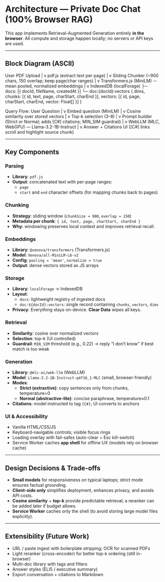 # Architecture — Private Doc Chat (100% Browser RAG)

This app implements Retrieval-Augmented Generation entirely **in the browser**. All compute and storage happen locally; no servers or API keys are used.

---


## Block Diagram (ASCII)

User PDF Upload
|
v
pdf.js (extract text per page)
|
v
Sliding Chunker (~900 chars, 150 overlap; keep page/char ranges)
|
v
Transformers.js (MiniLM) -- mean pooled, normalized embeddings
|
v
IndexedDB (localForage)
├─ docs: [{ docId, fileName, createdAt }]
└─ doc:{docId}:vectors {
dims,
chunks: [{ id, text, page, charStart, charEnd }],
vectors: [{ id, page, charStart, charEnd, vector: Float[] }]
}

Query Flow:
User Question
|
v
Embed question (MiniLM)
|
v
Cosine similarity over stored vectors
|
v
Top-k selection (3–8)
|
v
Prompt builder (Strict or Normal; adds [C#] citations; MIN_SIM guardrail)
|
v
WebLLM (MLC, WebGPU) — Llama-3.2-1B-Instruct
|
v
Answer + Citations UI ([C#] links scroll and highlight source chunk)


---

## Key Components

### Parsing
- **Library**: `pdf.js`
- **Output**: concatenated text with per-page ranges:
  - `page`
  - `start` and `end` character offsets (for mapping chunks back to pages)

### Chunking
- **Strategy**: sliding window (`chunkSize ≈ 900`, `overlap ≈ 150`)
- **Metadata per chunk**: `{ id, text, page, charStart, charEnd }`
- **Why**: windowing preserves local context and improves retrieval recall.

### Embeddings
- **Library**: `@xenova/transformers` (Transformers.js)
- **Model**: `Xenova/all-MiniLM-L6-v2`
- **Config**: `pooling = 'mean'`, `normalize = true`
- **Output**: dense vectors stored as JS arrays

### Storage
- **Library**: `localForage` → IndexedDB
- **Layout**:
  - `docs`: lightweight registry of ingested docs
  - `doc:${docId}:vectors`: single record containing `chunks`, `vectors`, `dims`
- **Privacy**: Everything stays on-device. **Clear Data** wipes all keys.

### Retrieval
- **Similarity**: cosine over normalized vectors
- **Selection**: top-k (UI controlled)
- **Guardrail**: `MIN_SIM` threshold (e.g., 0.22) → reply “I don’t know” if best match is too weak

### Generation
- **Library**: `@mlc-ai/web-llm` (WebLLM)
- **Model**: `Llama-3.2-1B-Instruct-q4f16_1-MLC` (small, browser-friendly)
- **Modes**:
  - **Strict (extractive)**: copy sentences only from chunks, temperature=0
  - **Normal (abstractive-lite)**: concise paraphrase, temperature≈0.1
- **Citations**: model instructed to tag `[C#]`; UI converts to anchors

### UI & Accessibility
- Vanilla HTML/CSS/JS
- Keyboard-navigable controls; visible focus rings
- Loading overlay with fail-safes (auto-clear + Esc kill-switch)
- Service Worker caches **app shell** for offline UX (models rely on browser cache)

---

## Design Decisions & Trade-offs

- **Small models** for responsiveness on typical laptops; strict mode ensures factual grounding.
- **Client-side only** simplifies deployment, enhances privacy, and avoids API costs.
- **Cosine similarity** + **top-k** provide predictable retrieval; a reranker can be added later if budget allows.
- **Service Worker** caches only the shell (to avoid storing large model files explicitly).

---

## Extensibility (Future Work)

- URL / paste ingest with boilerplate stripping; OCR for scanned PDFs
- Light reranker (cross-encoder) for better top-k ordering (still in-browser)
- Multi-doc library with tags and filters
- Answer styles (ELI5 / executive summary)
- Export conversation + citations to Markdown






